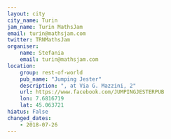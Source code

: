 ```yaml
---
layout: city                                           
city_name: Turin                                                         
jam_name: Turin MathsJam
email: turin@mathsjam.com
twitter: TRNMathsJam
organiser:
    name: Stefania
    email: turin@mathsjam.com
location:
    group: rest-of-world
    pub_name: "Jumping Jester"
    description: ", at Via G. Mazzini, 2"
    url: https://www.facebook.com/JUMPINGJESTERPUB
    lon: 7.6816719
    lat: 45.063721
hiatus: False
changed_dates:
    - 2018-07-26
---
```

